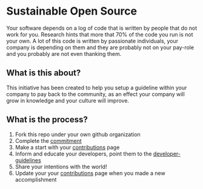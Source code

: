 # Sustainable Open Source

Your software depends on a log of code that is written by people that do not work for you. Research hints that more that 70% of the code you run is not your own. A lot of this code is written by passionate individuals, your company is depending on them and they are probably not on your pay-role and you probably are not even thanking them.

## What is this about?
This initiative has been created to help you setup a guideline within your company to pay back to the community, as an effect your company will grow in knowledge and your culture will improve. 

## What is the process?

1. Fork this repo under your own github organization
1. Complete the [commitment](commitment.md)
1. Make a start with your [contributions](contributions.md) page
1. Inform and educate your developers, point them to the [developer-guidelines](developer-guidelines.md)
1. Share your intentions with the world!
1. Update your your [contributions](contributions.md) page when you made a new accomplishment